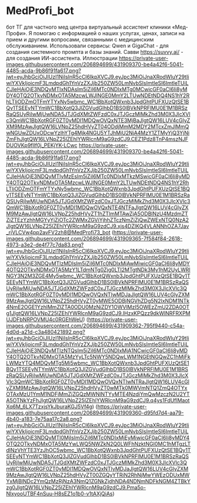 # MedProfi_bot
бот ТГ для частного мед центра
виртуальный ассистент клиники «Мед-Профи». 
Я помогаю с информацией о наших услугах, ценах, записи на прием и другими вопросами, связанными с медицинским обслуживанием. 
Использовали сервисы:
Qwen и GigaChat - для создания системного промпта и базы знаний.
Савви https://suvvy.ai/ - для создания ИИ-ассистента.
Иллюстрации
https://private-user-images.githubusercontent.com/206894699/431909370-be4a42f6-5041-4485-acda-9b86f91fa617.png?jwt=eyJhbGciOiJIUzI1NiIsInR5cCI6IkpXVCJ9.eyJpc3MiOiJnaXRodWIuY29tIiwiYXVkIjoicmF3LmdpdGh1YnVzZXJjb250ZW50LmNvbSIsImtleSI6ImtleTUiLCJleHAiOjE3NDQyMTIxNDAsIm5iZiI6MTc0NDIxMTg0MCwicGF0aCI6Ii8yMDY4OTQ2OTkvNDMxOTA5MzcwLWJlNGE0MmY2LTUwNDEtNDQ4NS1hY2RhLTliODZmOTFmYTYxNy5wbmc_WC1BbXotQWxnb3JpdGhtPUFXUzQtSE1BQy1TSEEyNTYmWC1BbXotQ3JlZGVudGlhbD1BS0lBVkNPRFlMU0E1M1BRSzRaQSUyRjIwMjUwNDA5JTJGdXMtZWFzdC0xJTJGczMlMkZhd3M0X3JlcXVlc3QmWC1BbXotRGF0ZT0yMDI1MDQwOVQxNTE3MjBaJlgtQW16LUV4cGlyZXM9MzAwJlgtQW16LVNpZ25hdHVyZT04ODdjMmM2MDY2MTcxZmJlMmQwNGUwZDUxODcwYzlhYTg4Mjk4NGU5YTJhMjU2NjA4MzY1ZTMyYjQ3YjNiZmFhJlgtQW16LVNpZ25lZEhlYWRlcnM9aG9zdCJ9.CEZ1Pdz8TnP4mszNJFDUOVKp9fllf0j_PEKjYK-LCwc
https://private-user-images.githubusercontent.com/206894699/431909370-be4a42f6-5041-4485-acda-9b86f91fa617.png?jwt=eyJhbGciOiJIUzI1NiIsInR5cCI6IkpXVCJ9.eyJpc3MiOiJnaXRodWIuY29tIiwiYXVkIjoicmF3LmdpdGh1YnVzZXJjb250ZW50LmNvbSIsImtleSI6ImtleTUiLCJleHAiOjE3NDQyMTIyMzEsIm5iZiI6MTc0NDIxMTkzMSwicGF0aCI6Ii8yMDY4OTQ2OTkvNDMxOTA5MzcwLWJlNGE0MmY2LTUwNDEtNDQ4NS1hY2RhLTliODZmOTFmYTYxNy5wbmc_WC1BbXotQWxnb3JpdGhtPUFXUzQtSE1BQy1TSEEyNTYmWC1BbXotQ3JlZGVudGlhbD1BS0lBVkNPRFlMU0E1M1BRSzRaQSUyRjIwMjUwNDA5JTJGdXMtZWFzdC0xJTJGczMlMkZhd3M0X3JlcXVlc3QmWC1BbXotRGF0ZT0yMDI1MDQwOVQxNTE4NTFaJlgtQW16LUV4cGlyZXM9MzAwJlgtQW16LVNpZ25hdHVyZT1hZTlmMTAwZjA5ODBlNzU4MzdmZTZiZTEzYzhhMGYyYjZiOTc2ZWMxZGViYjhhZTczNmZiZjQwZWExNTQ0NzA2JlgtQW16LVNpZ25lZEhlYWRlcnM9aG9zdCJ9.xjs4DZIKQ4VLANNhOZA7Jav_rjVLCVw4pp2avFV2zh8@MedProfi73_bot
(https://private-user-images.githubusercontent.com/206894699/431909365-7f584f84-2618-4973-a3e2-de4f77c7da83.png?jwt=eyJhbGciOiJIUzI1NiIsInR5cCI6IkpXVCJ9.eyJpc3MiOiJnaXRodWIuY29tIiwiYXVkIjoicmF3LmdpdGh1YnVzZXJjb250ZW50LmNvbSIsImtleSI6ImtleTUiLCJleHAiOjE3NDQyMTIzMDIsIm5iZiI6MTc0NDIxMjAwMiwicGF0aCI6Ii8yMDY4OTQ2OTkvNDMxOTA5MzY1LTdmNTg0Zjg0LTI2MTgtNDk3My1hM2UyLWRlNGY3N2M3ZGE4My5wbmc_WC1BbXotQWxnb3JpdGhtPUFXUzQtSE1BQy1TSEEyNTYmWC1BbXotQ3JlZGVudGlhbD1BS0lBVkNPRFlMU0E1M1BRSzRaQSUyRjIwMjUwNDA5JTJGdXMtZWFzdC0xJTJGczMlMkZhd3M0X3JlcXVlc3QmWC1BbXotRGF0ZT0yMDI1MDQwOVQxNTIwMDJaJlgtQW16LUV4cGlyZXM9MzAwJlgtQW16LVNpZ25hdHVyZT0yMWE5ODBjNGVhZDg5N2IxNDM1NTk4NmE2OGE1YzhlMmZlZTA0ODU0MzNiZDY1OWVlMzI5OWEzZmU2ZDA0OTg1JlgtQW16LVNpZ25lZEhlYWRlcnM9aG9zdCJ9.IHzxKPQzz9dkWlNRFRXPMUJDFbNRPOVMU4c0RGEhWeU)
(https://private-user-images.githubusercontent.com/206894699/431909362-795f9440-c54a-4d0d-a21d-c3a480421892.png?jwt=eyJhbGciOiJIUzI1NiIsInR5cCI6IkpXVCJ9.eyJpc3MiOiJnaXRodWIuY29tIiwiYXVkIjoicmF3LmdpdGh1YnVzZXJjb250ZW50LmNvbSIsImtleSI6ImtleTUiLCJleHAiOjE3NDQyMTIzNTQsIm5iZiI6MTc0NDIxMjA1NCwicGF0aCI6Ii8yMDY4OTQ2OTkvNDMxOTA5MzYyLTc5NWY5NDQwLWM1NGEtNGQwZC1hMjFkLWMzYTQ4MDQyMTg5Mi5wbmc_WC1BbXotQWxnb3JpdGhtPUFXUzQtSE1BQy1TSEEyNTYmWC1BbXotQ3JlZGVudGlhbD1BS0lBVkNPRFlMU0E1M1BRSzRaQSUyRjIwMjUwNDA5JTJGdXMtZWFzdC0xJTJGczMlMkZhd3M0X3JlcXVlc3QmWC1BbXotRGF0ZT0yMDI1MDQwOVQxNTIwNTRaJlgtQW16LUV4cGlyZXM9MzAwJlgtQW16LVNpZ25hdHVyZT0wMTk0MWVmNTQ1ZmQ4OTYxOTAxMzU1YmM1NDFjMmZjZGQzMWNlNTYyMTE4NzdiYmQwMzczN2U2YTA5OTNkYzFhJlgtQW16LVNpZ25lZEhlYWRlcnM9aG9zdCJ9.q4ys1FdUflMaotXq6M_6LX7TzxjsYkJburaKGJ5Vf4g)
(https://private-user-images.githubusercontent.com/206894699/431909360-d95fd7d4-aa79-4b40-a183-7e75aa17c2a8.png?jwt=eyJhbGciOiJIUzI1NiIsInR5cCI6IkpXVCJ9.eyJpc3MiOiJnaXRodWIuY29tIiwiYXVkIjoicmF3LmdpdGh1YnVzZXJjb250ZW50LmNvbSIsImtleSI6ImtleTUiLCJleHAiOjE3NDQyMTI0MjIsIm5iZiI6MTc0NDIxMjEyMiwicGF0aCI6Ii8yMDY4OTQ2OTkvNDMxOTA5MzYwLWQ5NWZkN2Q0LWFhNzktNGI0MC1hMTgzLTdlNzVhYTE3YzJhOC5wbmc_WC1BbXotQWxnb3JpdGhtPUFXUzQtSE1BQy1TSEEyNTYmWC1BbXotQ3JlZGVudGlhbD1BS0lBVkNPRFlMU0E1M1BRSzRaQSUyRjIwMjUwNDA5JTJGdXMtZWFzdC0xJTJGczMlMkZhd3M0X3JlcXVlc3QmWC1BbXotRGF0ZT0yMDI1MDQwOVQxNTIyMDJaJlgtQW16LUV4cGlyZXM9MzAwJlgtQW16LVNpZ25hdHVyZT00ZGQyYTRiN2RhNjMwYWEzODUxMWYxMjBlNDc2YmQzMzRjNzA3NmQ1ZGNkZjdhNDA4NDNmNDFkNGM4ZTBkYzg0JlgtQW16LVNpZ25lZEhlYWRlcnM9aG9zdCJ9.Pma5o-NlxyooUTBF4nSuu-H8sEZ1o1b0-v1tAXjQiAs)
